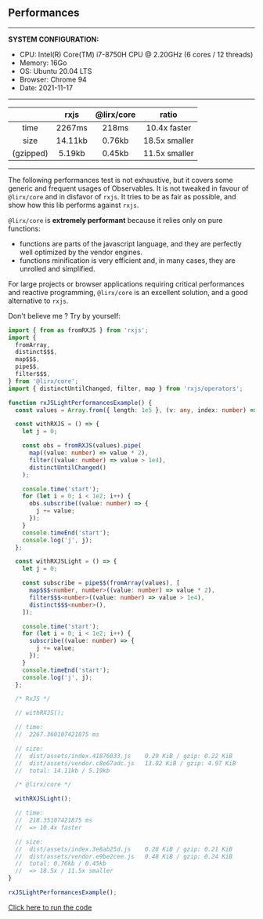 ## Performances

---

**SYSTEM CONFIGURATION:**

- CPU: Intel(R) Core(TM) i7-8750H CPU @ 2.20GHz (6 cores / 12 threads)
- Memory: 16Go
- OS: Ubuntu 20.04 LTS
- Browser: Chrome 94
- Date: 2021-11-17

---

[comment]: <> (https://www.tablesgenerator.com/markdown_tables)

|           |   rxjs  | @lirx/core |     ratio     |
|:---------:|:-------:|:-----------:|:-------------:|
|    time   |  2267ms |    218ms    |  10.4x faster |
|    size   | 14.11kb |    0.76kb   | 18.5x smaller |
| (gzipped) |  5.19kb |    0.45kb   | 11.5x smaller |

---

The following performances test is not exhaustive, but it covers some generic and frequent usages of Observables.
It is not tweaked in favour of `@lirx/core` and in disfavor of `rxjs`. It tries to be as fair as possible,
and show how this lib performs against `rxjs`.

`@lirx/core` is **extremely performant** because it relies only on pure functions:

- functions are parts of the javascript language, and they are perfectly well optimized by the vendor engines.
- functions minification is very efficient and, in many cases, they are unrolled and simplified.

For large projects or browser applications requiring critical performances and reactive programming,
`@lirx/core` is an excellent solution, and a good alternative to `rxjs`.

Don't believe me ? Try by yourself:

```ts
import { from as fromRXJS } from 'rxjs';
import {
  fromArray,
  distinct$$$,
  map$$$,
  pipe$$,
  filter$$$,
} from '@lirx/core';
import { distinctUntilChanged, filter, map } from 'rxjs/operators';

function rxJSLightPerformancesExample() {
  const values = Array.from({ length: 1e5 }, (v: any, index: number) => index);

  const withRXJS = () => {
    let j = 0;

    const obs = fromRXJS(values).pipe(
      map((value: number) => value * 2),
      filter((value: number) => value > 1e4),
      distinctUntilChanged()
    );

    console.time('start');
    for (let i = 0; i < 1e2; i++) {
      obs.subscribe((value: number) => {
        j += value;
      });
    }
    console.timeEnd('start');
    console.log('j', j);
  };

  const withRXJSLight = () => {
    let j = 0;

    const subscribe = pipe$$(fromArray(values), [
      map$$$<number, number>((value: number) => value * 2),
      filter$$$<number>((value: number) => value > 1e4),
      distinct$$$<number>(),
    ]);

    console.time('start');
    for (let i = 0; i < 1e2; i++) {
      subscribe((value: number) => {
        j += value;
      });
    }
    console.timeEnd('start');
    console.log('j', j);
  };

  /* RxJS */

  // withRXJS();

  // time:
  //  2267.360107421875 ms

  // size:
  //  dist/assets/index.41876833.js    0.29 KiB / gzip: 0.22 KiB
  //  dist/assets/vendor.c8e67adc.js   13.82 KiB / gzip: 4.97 KiB
  //  total: 14.11kb / 5.19kb

  /* @lirx/core */

  withRXJSLight();

  // time:
  //  218.35107421875 ms
  //  => 10.4x faster

  // size:
  //  dist/assets/index.3e8ab25d.js    0.28 KiB / gzip: 0.21 KiB
  //  dist/assets/vendor.e9be2cee.js   0.48 KiB / gzip: 0.24 KiB
  //  total: 0.76kb / 0.45kb
  //  => 18.5x / 11.5x smaller
}

rxJSLightPerformancesExample();
```

[Click here to run the code](https://stackblitz.com/edit/vite-cfrug8?file=main.ts)
